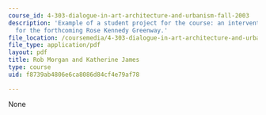 ```yaml
---
course_id: 4-303-dialogue-in-art-architecture-and-urbanism-fall-2003
description: 'Example of a student project for the course: an intervention proposed
  for the forthcoming Rose Kennedy Greenway.'
file_location: /coursemedia/4-303-dialogue-in-art-architecture-and-urbanism-fall-2003/f8739ab4806e6ca8086d84cf4e79af78_robkate.pdf
file_type: application/pdf
layout: pdf
title: Rob Morgan and Katherine James
type: course
uid: f8739ab4806e6ca8086d84cf4e79af78

---
```

None